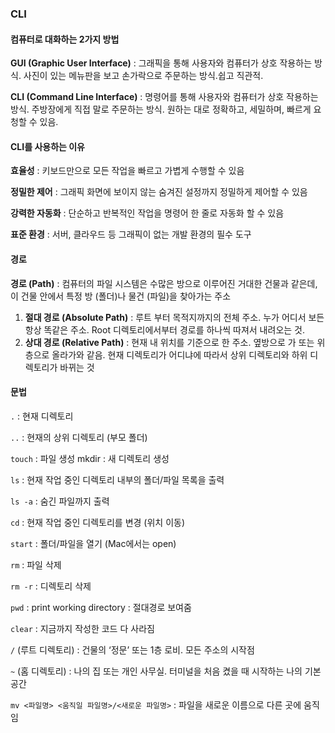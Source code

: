 ### CLI
#### 컴퓨터로 대화하는 2가지 방법

**GUI (Graphic User Interface)** : 그래픽을 통해 사용자와 컴퓨터가 상호 작용하는 방식. 사진이 있는 메뉴판을 보고 손가락으로 주문하는 방식.쉽고 직관적. 

**CLI (Command Line Interface)** : 명령어를 통해 사용자와 컴퓨터가 상호 작용하는 방식. 주방장에게 직접 말로 주문하는 방식. 원하는 대로 정확하고, 세밀하며, 빠르게 요청할 수 있음.

#### CLI를 사용하는 이유

**효율성** : 키보드만으로 모든 작업을 빠르고 가볍게 수행할 수 있음

**정밀한 제어** : 그래픽 화면에 보이지 않는 숨겨진 설정까지 정밀하게 제어할 수 있음

**강력한 자동화** : 단순하고 반복적인 작업을 명령어 한 줄로 자동화 할 수 있음

**표준 환경** : 서버, 클라우드 등 그래픽이 없는 개발 환경의 필수 도구

#### 경로

**경로 (Path)** : 컴퓨터의 파일 시스템은 수많은 방으로 이루어진 거대한 건물과 같은데, 이 건물 안에서 특정 방 (폴더)나 물건 (파일)을 찾아가는 주소

1. **절대 경로 (Absolute Path)** : 루트 부터 목적지까지의 전체 주소. 누가 어디서 보든 항상 똑같은 주소. Root 디렉토리에서부터 경로를 하나씩 따져서 내려오는 것.
2. **상대 경로 (Relative Path)** : 현재 내 위치를 기준으로 한 주소. 옆방으로 가 또는 위층으로 올라가와 같음. 현재 디렉토리가 어디냐에 따라서 상위 디렉토리와 하위 디렉토리가 바뀌는 것

#### 문법

`.` : 현재 디렉토리

`..` : 현재의 상위 디렉토리 (부모 폴더)

`touch` : 파일 생성
mkdir : 새 디렉토리 생성

`ls` : 현재 작업 중인 디렉토리 내부의 폴더/파일 목록을 출력

`ls -a` : 숨긴 파일까지 출력

`cd` : 현재 작업 중인 디렉토리를 변경 (위치 이동)

`start` : 폴더/파일을 열기 (Mac에서는 open)

`rm` : 파일 삭제 

`rm -r` : 디렉토리 삭제

`pwd` : print working directory : 절대경로 보여줌

`clear` : 지금까지 작성한 코드 다 사라짐

`/` (루트 디렉토리) : 건물의 ‘정문’ 또는 1층 로비. 모든 주소의 시작점

`~` (홈 디렉토리) : 나의 집 또는 개인 사무실. 터미널을 처음 켰을 때 시작하는 나의 기본 공간

`mv <파일명> <움직일 파일명>/<새로운 파일명>` : 파일을 새로운 이름으로 다른 곳에 움직임